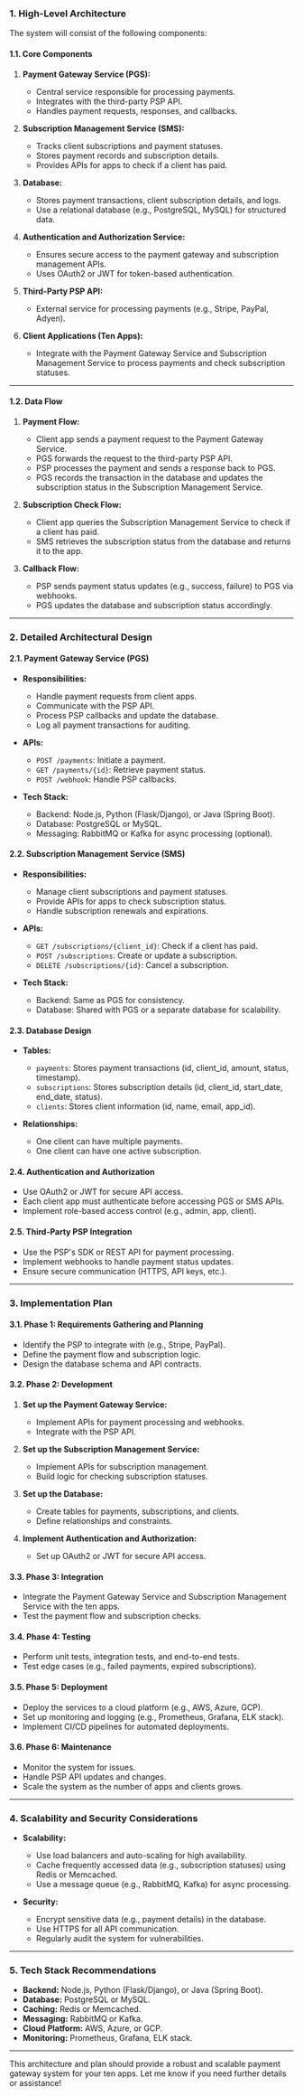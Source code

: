 
### **1. High-Level Architecture**
The system will consist of the following components:

#### **1.1. Core Components**
1. **Payment Gateway Service (PGS):**
   - Central service responsible for processing payments.
   - Integrates with the third-party PSP API.
   - Handles payment requests, responses, and callbacks.

2. **Subscription Management Service (SMS):**
   - Tracks client subscriptions and payment statuses.
   - Stores payment records and subscription details.
   - Provides APIs for apps to check if a client has paid.

3. **Database:**
   - Stores payment transactions, client subscription details, and logs.
   - Use a relational database (e.g., PostgreSQL, MySQL) for structured data.

4. **Authentication and Authorization Service:**
   - Ensures secure access to the payment gateway and subscription management APIs.
   - Uses OAuth2 or JWT for token-based authentication.

5. **Third-Party PSP API:**
   - External service for processing payments (e.g., Stripe, PayPal, Adyen).

6. **Client Applications (Ten Apps):**
   - Integrate with the Payment Gateway Service and Subscription Management Service to process payments and check subscription statuses.

---

#### **1.2. Data Flow**
1. **Payment Flow:**
   - Client app sends a payment request to the Payment Gateway Service.
   - PGS forwards the request to the third-party PSP API.
   - PSP processes the payment and sends a response back to PGS.
   - PGS records the transaction in the database and updates the subscription status in the Subscription Management Service.

2. **Subscription Check Flow:**
   - Client app queries the Subscription Management Service to check if a client has paid.
   - SMS retrieves the subscription status from the database and returns it to the app.

3. **Callback Flow:**
   - PSP sends payment status updates (e.g., success, failure) to PGS via webhooks.
   - PGS updates the database and subscription status accordingly.

---

### **2. Detailed Architectural Design**

#### **2.1. Payment Gateway Service (PGS)**
- **Responsibilities:**
  - Handle payment requests from client apps.
  - Communicate with the PSP API.
  - Process PSP callbacks and update the database.
  - Log all payment transactions for auditing.

- **APIs:**
  - `POST /payments`: Initiate a payment.
  - `GET /payments/{id}`: Retrieve payment status.
  - `POST /webhook`: Handle PSP callbacks.

- **Tech Stack:**
  - Backend: Node.js, Python (Flask/Django), or Java (Spring Boot).
  - Database: PostgreSQL or MySQL.
  - Messaging: RabbitMQ or Kafka for async processing (optional).

#### **2.2. Subscription Management Service (SMS)**
- **Responsibilities:**
  - Manage client subscriptions and payment statuses.
  - Provide APIs for apps to check subscription status.
  - Handle subscription renewals and expirations.

- **APIs:**
  - `GET /subscriptions/{client_id}`: Check if a client has paid.
  - `POST /subscriptions`: Create or update a subscription.
  - `DELETE /subscriptions/{id}`: Cancel a subscription.

- **Tech Stack:**
  - Backend: Same as PGS for consistency.
  - Database: Shared with PGS or a separate database for scalability.

#### **2.3. Database Design**
- **Tables:**
  - `payments`: Stores payment transactions (id, client_id, amount, status, timestamp).
  - `subscriptions`: Stores subscription details (id, client_id, start_date, end_date, status).
  - `clients`: Stores client information (id, name, email, app_id).

- **Relationships:**
  - One client can have multiple payments.
  - One client can have one active subscription.

#### **2.4. Authentication and Authorization**
- Use OAuth2 or JWT for secure API access.
- Each client app must authenticate before accessing PGS or SMS APIs.
- Implement role-based access control (e.g., admin, app, client).

#### **2.5. Third-Party PSP Integration**
- Use the PSP's SDK or REST API for payment processing.
- Implement webhooks to handle payment status updates.
- Ensure secure communication (HTTPS, API keys, etc.).

---

### **3. Implementation Plan**

#### **3.1. Phase 1: Requirements Gathering and Planning**
- Identify the PSP to integrate with (e.g., Stripe, PayPal).
- Define the payment flow and subscription logic.
- Design the database schema and API contracts.

#### **3.2. Phase 2: Development**
1. **Set up the Payment Gateway Service:**
   - Implement APIs for payment processing and webhooks.
   - Integrate with the PSP API.

2. **Set up the Subscription Management Service:**
   - Implement APIs for subscription management.
   - Build logic for checking subscription statuses.

3. **Set up the Database:**
   - Create tables for payments, subscriptions, and clients.
   - Define relationships and constraints.

4. **Implement Authentication and Authorization:**
   - Set up OAuth2 or JWT for secure API access.

#### **3.3. Phase 3: Integration**
- Integrate the Payment Gateway Service and Subscription Management Service with the ten apps.
- Test the payment flow and subscription checks.

#### **3.4. Phase 4: Testing**
- Perform unit tests, integration tests, and end-to-end tests.
- Test edge cases (e.g., failed payments, expired subscriptions).

#### **3.5. Phase 5: Deployment**
- Deploy the services to a cloud platform (e.g., AWS, Azure, GCP).
- Set up monitoring and logging (e.g., Prometheus, Grafana, ELK stack).
- Implement CI/CD pipelines for automated deployments.

#### **3.6. Phase 6: Maintenance**
- Monitor the system for issues.
- Handle PSP API updates and changes.
- Scale the system as the number of apps and clients grows.

---

### **4. Scalability and Security Considerations**
- **Scalability:**
  - Use load balancers and auto-scaling for high availability.
  - Cache frequently accessed data (e.g., subscription statuses) using Redis or Memcached.
  - Use a message queue (e.g., RabbitMQ, Kafka) for async processing.

- **Security:**
  - Encrypt sensitive data (e.g., payment details) in the database.
  - Use HTTPS for all API communication.
  - Regularly audit the system for vulnerabilities.

---

### **5. Tech Stack Recommendations**
- **Backend:** Node.js, Python (Flask/Django), or Java (Spring Boot).
- **Database:** PostgreSQL or MySQL.
- **Caching:** Redis or Memcached.
- **Messaging:** RabbitMQ or Kafka.
- **Cloud Platform:** AWS, Azure, or GCP.
- **Monitoring:** Prometheus, Grafana, ELK stack.

---

This architecture and plan should provide a robust and scalable payment gateway system for your ten apps. Let me know if you need further details or assistance!

